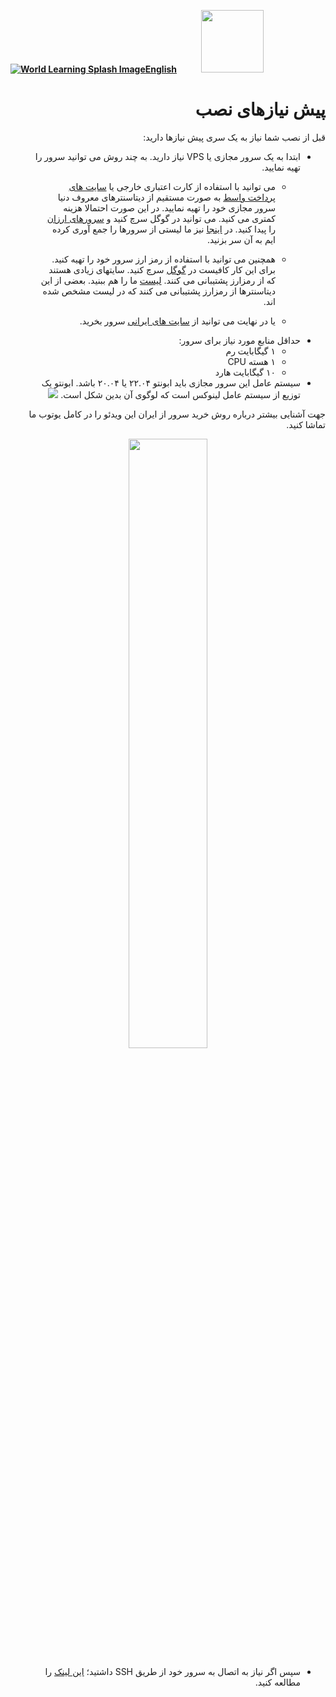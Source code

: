[**![World Learning Splash Image](https://user-images.githubusercontent.com/125398461/229074810-599bd7f9-0bc1-44a9-b76e-90bf7e182314.png)English**](https://github.com/hiddify/hiddify-config/wiki/Installation-prerequisites)&nbsp;&nbsp;&nbsp;&nbsp;&nbsp;&nbsp;&nbsp;&nbsp;&nbsp;&nbsp;<a href="https://github.com/hiddify/hiddify-config/wiki/All-tutorials-and-videos"><img width="100" src="https://github.com/hiddify/hiddify-config/assets/125398461/3704cd84-eee6-4c45-abe7-3c02936bbebb" /></a>


<div dir="rtl">

# پیش نیازهای نصب

قبل از نصب شما نیاز به یک سری پیش نیازها دارید:

- ابتدا به یک سرور مجازی یا VPS نیاز دارید. به چند روش می توانید سرور را تهیه نمایید.
    - می توانید با استفاده از کارت اعتباری خارجی یا [سایت های پرداخت واسط](https://www.google.com/search?q=%D9%BE%D8%B1%D8%AF%D8%A7%D8%AE%D8%AA+%D9%81%D8%A7%DA%A9%D8%AA%D9%88%D8%B1+%D8%AE%D8%A7%D8%B1%D8%AC%DB%8C) به صورت مستقیم از دیتاسنترهای معروف دنیا سرور مجازی خود را تهیه نمایید.
در این صورت احتمالا هزینه کمتری می کنید. می توانید در گوگل سرچ کنید و [سرورهای ارزان](https://www.google.com/search?q=buy+cheap+and+good+quality+vps+server) را پیدا کنید. در [اینجا](https://github.com/hiddify/awesome-freedom/blob/main/vps-providers.md) نیز ما لیستی از سرورها را جمع آوری کرده ایم به آن سر بزنید.

    - همچنین می توانید با استفاده از رمز ارز سرور خود را تهیه کنید. برای این کار کافیست در [گوگل](https://www.google.com/search?q=purchase+vps+via+crypto)  سرچ کنید. سایتهای زیادی هستند که از رمزارز پشتیبانی می کنند. [لیست](https://github.com/hiddify/awesome-freedom/blob/main/vps-providers.md) ما را هم ببنید. بعضی از این دیتاسنترها از رمزارز پشتیبانی می کنند که در لیست مشخص شده اند.
   
    - یا در نهایت می توانید از [سایت های ایرانی](https://www.google.com/search?q=%D8%AE%D8%B1%DB%8C%D8%AF+%D8%B3%D8%B1%D9%88%D8%B1+%D9%85%D8%AC%D8%A7%D8%B2%DB%8C) سرور بخرید.

</div>

<div dir="rtl">

- حداقل منابع مورد نیاز برای سرور: 
  - ۱ گیگابایت رم
  - ۱ هسته CPU
  - ۱۰ گیگابایت هارد
- سیستم عامل این سرور مجازی باید ابونتو ۲۲.۰۴ یا ۲۰.۰۴ باشد.
ابونتو یک توزیع از سیستم عامل لینوکس است که لوگوی آن بدین شکل است. ![](https://img.shields.io/badge/Ubuntu--E95420?style=flat-square&logo=ubuntu)

جهت آشنایی بیشتر درباره روش خرید سرور از ایران این ویدئو را در کامل یوتوب ما تماشا کنید.

</div>
    
    
<div align=center>

<a href="https://youtu.be/tcd1wBUR3cY" />
<img width="50%" src="https://user-images.githubusercontent.com/125398461/229348575-c564efe9-02dc-4b97-bf66-410060934a94.png" />
</a>

</div>


<div dir="rtl">

- سپس اگر نیاز به اتصال به سرور خود از طریق SSH  داشتید؛ [این لینک](https://github.com/hiddify/hiddify-config/wiki/SSH-%D8%A2%D9%85%D9%88%D8%B2%D8%B4-%D8%A7%D8%AA%D8%B5%D8%A7%D9%84-%D8%A8%D9%87-%D8%B3%D8%B1%D9%88%D8%B1-%D8%A7%D8%B2-%D8%B7%D8%B1%DB%8C%D9%82) را مطالعه کنید.

</div>